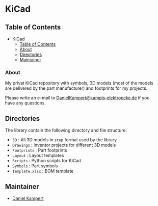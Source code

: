 # KiCad

## Table of Contents

- [KiCad](#kicad)
  - [Table of Contents](#table-of-contents)
  - [About](#about)
  - [Directories](#directories)
  - [Maintainer](#maintainer)

### About

My privat KiCad repository with symbols, 3D models (most of the models are delivered by the part manufacturer) and footprints for my projects.

Please write an e-mail to [DanielKampert@kampis-elektroecke.de](DanielKampert@kampis-elektroecke.de) if you have any questions.

## Directories

The library contain the following directory and file structure:

- `3D` : All 3D models in `step` format used by the library
- `Drawings` : Inventor projects for different 3D models
- `Footprints` : Part footprints
- `Layout` : Layout templates
- `Scripts` : Python scripts for KiCad
- `Symbols` : Part symbols
- `Template.xlsx` : BOM template

## Maintainer

- [Daniel Kampert](mailto:DanielKampert@kampis-elektroecke.de)
